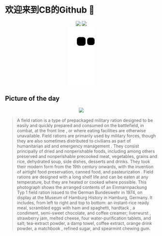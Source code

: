 
# 欢迎来到CB的Github 👋

<div align="center">
  <img height="137px" src="https://github-readme-stats.vercel.app/api?username=SuperCB&show_icons=true&theme=radical" />
  <img height="137px" src="https://github-readme-stats.vercel.app/api/top-langs/?username=SuperCB&hide_title=true&hide_border=true&layout=compact&langs_count=6&text_color=000&icon_color=fff" />
</div>


<div align="center">
    <img src="./contribution-snake/github-contribution-grid-snake.svg" />
</div>



## Picture of the day
<div align="center">
  <img width=400px src="https://upload.wikimedia.org/wikipedia/commons/thumb/4/40/Einmannpackung_Typ1_Inhalts%C3%BCbersicht.jpg/960px-Einmannpackung_Typ1_Inhalts%C3%BCbersicht.jpg" />
</div>

>A  field ration  is a type of prepackaged  military ration  designed to be easily and quickly prepared and consumed on the battlefield, in combat, at the  front line , or where eating facilities are otherwise unavailable. Field rations are primarily used by military forces, though they are also sometimes distributed to civilians as part of  humanitarian aid  and  emergency management . They consist principally of dried and nonperishable foods, including among others  preserved and nonperishable  precooked meat, vegetables, grains and rice, dehydrated soup, side dishes, desserts and drinks. They took their modern form from the 19th century onwards, with the invention of airtight food preservation, canned food, and  pasteurization . Field rations are designed with a long shelf life and can be eaten at any temperature, but they are heated or cooked where possible. This photograph shows the arranged contents of an  Einmannpackung Typ 1  field ration issued to the German  Bundeswehr  in 1974, on display at the  Museum of Hamburg History  in Hamburg, Germany. It includes, from left to right and top to bottom: an instant-rice ready meal, scrambled eggs with ham and spaghetti,  hardtack , a condiment, semi-sweet chocolate, and coffee creamer;  liverwurst , strawberry jam, melted cheese, four water-purification tablets, and salt; tea-extract powder, a damp towel, coffee extract, orange drink powder, a  matchbook , refined sugar, and spearmint chewing gum.


